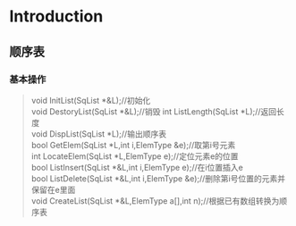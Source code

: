 # Introduction  
## 顺序表 
### 基本操作
> void InitList(SqList *&L);//初始化  
void DestoryList(SqList *&L);//销毁 
int ListLength(SqList *L);//返回长度  
void DispList(SqList *L);//输出顺序表  
bool GetElem(SqList *L,int i,ElemType &e);//取第i号元素  
int LocateElem(SqList *L,ElemType e);//定位元素e的位置  
bool ListInsert(SqList *&L,int i,ElemType e);//在i位置插入e  
bool ListDelete(SqList *&L,int i,ElemType &e);//删除第i号位置的元素并保留在e里面  
void CreateList(SqList *&L,ElemType a[],int n);//根据已有数组转换为顺序表



